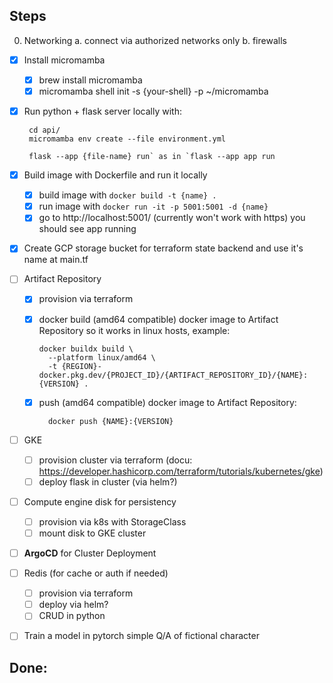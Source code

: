 ## Steps

0. Networking
    a. connect via authorized networks only
    b. firewalls
- [x] Install micromamba
    - [X] brew install micromamba
    - [x] micromamba shell init -s {your-shell} -p ~/micromamba
- [x] Run python + flask server locally with:
        
       cd api/
       micromamba env create --file environment.yml

       flask --app {file-name} run` as in `flask --app app run

- [x] Build image with Dockerfile and run it locally
    - [x] build image with  `docker build -t {name} .`
    - [x] run image with `docker run -it -p 5001:5001 -d {name}`
    - [x] go to http://localhost:5001/ (currently won't work with https) you should see app running

- [x] Create GCP storage bucket for terraform state backend and use it's name at main.tf

- [ ] Artifact Repository
    - [x] provision via terraform
    - [x] docker build (amd64 compatible) docker image to Artifact Repository so it works in linux hosts, example:

          docker buildx build \
            --platform linux/amd64 \
            -t {REGION}-docker.pkg.dev/{PROJECT_ID}/{ARTIFACT_REPOSITORY_ID}/{NAME}:{VERSION} .
    - [x] push (amd64 compatible) docker image to Artifact Repository:

            docker push {NAME}:{VERSION}


- [ ] GKE
    - [ ] provision cluster via terraform (docu: https://developer.hashicorp.com/terraform/tutorials/kubernetes/gke)
    - [ ] deploy flask in cluster (via helm?)

- [ ] Compute engine disk for persistency
    - [ ] provision via k8s with StorageClass
    - [ ] mount disk to GKE cluster

- [ ] **ArgoCD** for Cluster Deployment

- [ ] Redis (for cache or auth if needed)
    - [ ] provision via terraform
    - [ ] deploy via helm?
    - [ ] CRUD in python

- [ ] Train a model in pytorch simple Q/A of fictional character 

## Done: 

